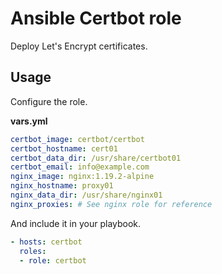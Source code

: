 # Ansible Certbot role

Deploy Let's Encrypt certificates.

## Usage

Configure the role.

**vars.yml**

```yml
certbot_image: certbot/certbot
certbot_hostname: cert01
certbot_data_dir: /usr/share/certbot01
certbot_email: info@example.com
nginx_image: nginx:1.19.2-alpine
nginx_hostname: proxy01
nginx_data_dir: /usr/share/nginx01
nginx_proxies: # See nginx role for reference
```

And include it in your playbook.

```yml
- hosts: certbot
  roles:
  - role: certbot
```
